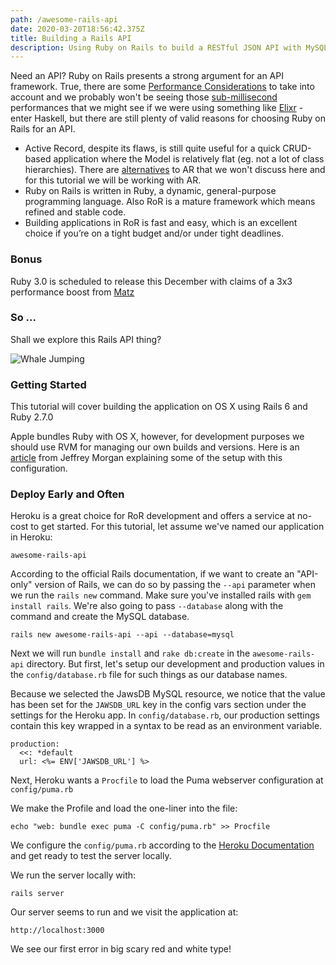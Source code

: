 ```yaml
---
path: /awesome-rails-api
date: 2020-03-20T18:56:42.375Z
title: Building a Rails API
description: Using Ruby on Rails to build a RESTful JSON API with MySQL DB
---
```

Need an API? Ruby on Rails presents a strong argument for an API framework. True, there are some [Performance Considerations](https://www.mskog.com/posts/42-performance-tips-for-ruby-on-rails/) to take into account and we probably won't be seeing those [sub-millisecond](https://www.speedshop.co/2015/05/27/100-ms-to-glass-with-rails-and-turbolinks.html) performances that we might see if we were using something like [Elixr](https://thoughtbot.com/blog/testing-a-phoenix-elixir-json-api) - enter Haskell, but there are still plenty of valid reasons for choosing Ruby on Rails for an API.
- Active Record, despite its flaws, is still quite useful for a quick CRUD-based application where the Model is relatively flat (eg. not a lot of class hierarchies). There are [alternatives](https://github.com/TalentBox/sequel-rails) to AR that we won't discuss here and for this tutorial we will be working with AR.
- Ruby on Rails is written in Ruby, a dynamic, general-purpose programming language. Also RoR is a mature framework which means refined and stable code.
- Building applications in RoR is fast and easy, which is an excellent choice if you’re on a tight budget and/or under tight deadlines.

### Bonus
Ruby 3.0 is scheduled to release this December with claims of a 3x3 performance boost from [Matz](https://www.youtube.com/watch?v=2g9R7PUCEXo)

### So ...
Shall we explore this Rails API thing?

![Whale Jumping](https://media.giphy.com/media/T1wXTcV8KhVHq/giphy.gif)

### Getting Started

This tutorial will cover building the application on OS X using Rails 6 and Ruby 2.7.0

Apple bundles Ruby with OS X, however, for development purposes we should use RVM for managing our own builds and versions. Here is an [article](https://usabilityetc.com/articles/ruby-on-mac-os-x-with-rvm/) from Jeffrey Morgan explaining some of the setup with this configuration.

### Deploy Early and Often
Heroku is a great choice for RoR development and offers a service at no-cost to get started. For this tutorial, let assume we've named our application in Heroku:

```
awesome-rails-api
```

According to the official Rails documentation, if we want to create an "API-only" version of Rails, we can do so by passing the `--api` parameter when we run the `rails new` command. Make sure you've installed rails with `gem install rails`. We're also going to pass `--database` along with the command and create the MySQL database.

```
rails new awesome-rails-api --api --database=mysql
```

Next we will run `bundle install` and `rake db:create` in the `awesome-rails-api` directory. But first, let's setup our development and production values in the `config/database.rb` file for such things as our database names.

Because we selected the JawsDB MySQL resource, we notice that the value has been set for the `JAWSDB_URL` key in the config vars section under the settings for the Heroku app. In `config/database.rb`, our production settings contain this key wrapped in a syntax to be read as an environment variable.

```
production:
  <<: *default
  url: <%= ENV['JAWSDB_URL'] %>
```

Next, Heroku wants a `Procfile` to load the Puma webserver configuration at `config/puma.rb`

We make the Profile and load the one-liner into the file:

```
echo "web: bundle exec puma -C config/puma.rb" >> Procfile
```

We configure the `config/puma.rb` according to the [Heroku Documentation](https://devcenter.heroku.com/articles/deploying-rails-applications-with-the-puma-web-server) and get ready to test the server locally.

We run the server locally with:

```
rails server
```

Our server seems to run and we visit the application at:

```
http://localhost:3000
```

We see our first error in big scary red and white type!

